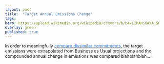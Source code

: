 ```yaml
---
layout: post
title:  "Target Annual Emissions Change"
tags:
hero: https://upload.wikimedia.org/wikipedia/commons/b/b4/LIMANSKAYA_SOLAR_POWER.JPG
overlay: green
published: true
---
```

In order to meaningfully [<font color="#4286f4">compare dissimilar commitments</font>](https://etoole.github.io/GIS_Final/estimated_emissions), the target emissions were extrapolated from Business as Usual projections and the compounded annual change in emissions was compared blahblahblah.....
